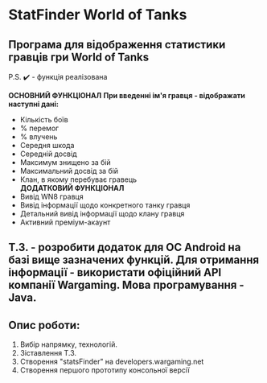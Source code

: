 # StatFinder World of Tanks 

## Програма для відображення статистики гравців гри World of Tanks

P.S. ✔️ - функція реалізована

**ОСНОВНИЙ ФУНКЦІОНАЛ**
**При введенні ім'я гравця - відображати наступні дані:**
- Кількість боїв 
- % перемог 
- % влучень 
- Середня шкода 
- Середній досвід 
- Максимум знищено за бій 
- Максимальний досвід за бій 
- Клан, в якому перебуває гравець <br>
**ДОДАТКОВИЙ ФУНКЦІОНАЛ**
- Вивід WN8 гравця
- Вивід інформації щодо конкретного танку гравця
- Детальний вивід інформації щодо клану гравця
- Активний преміум-акаунт

## Т.З. - розробити додаток для ОС Android на базі вище зазначених функцій. Для отримання інформації - використати офіційний API компанії Wargaming. Мова програмування - Java.

## Опис роботи:
1. Вибір напрямку, технологій.
2. Зіставлення Т.З.
3. Створення "statsFinder" на developers.wargaming.net
4. Створення першого прототипу консольної версії
